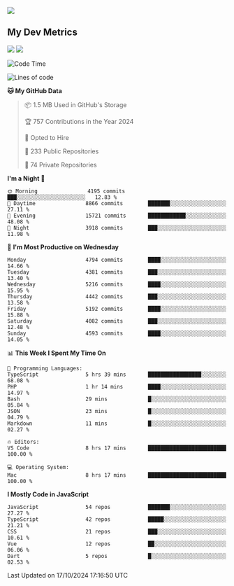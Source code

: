 [<img src="https://img.shields.io/badge/linkedin-%230077B5.svg?&style=for-the-badge&logo=linkedin&logoColor=white" />](https://www.linkedin.com/in/savepong)

<!--
[<img src="https://img.shields.io/badge/pongsiri.pisutakarathada.com-%230077B5.svg?&style=for-the-badge&color=orange" />](https://pongsiri.pisutakarathada.com)
[<img src="https://img.shields.io/badge/apps.saveworld.co-%230077B5.svg?&style=for-the-badge&color=2aa889" />](https://apps.saveworld.co)

[![savepong' github stats](https://github-readme-stats.vercel.app/api?username=savepong&show_icons=true&count_private=true&theme=gotham&hide_border=true&bg_color=00000000&text_color=768390FF)](https://pongsiri.pisutakarathada.com/posts/stats)

[![GitHub Streak](https://github-readme-streak-stats.herokuapp.com?user=savepong&theme=gotham&hide_border=true&background=00000000&dates=768390FF)](https://pongsiri.pisutakarathada.com/posts/stats)

[![Top Langs](https://github-readme-stats.vercel.app/api/top-langs/?username=savepong&layout=compact&langs_count=10&theme=gotham&hide_border=true&bg_color=00000000&text_color=768390FF)](https://pongsiri.pisutakarathada.com/posts/stats)

<!-- [![savepong's wakatime stats](https://github-readme-stats.vercel.app/api/wakatime?username=@savepong&layout=default&theme=gotham&hide_border=true&bg_color=00000000&text_color=768390FF)](https://pongsiri.pisutakarathada.com/posts/stats) -->

## My Dev Metrics

[![](https://komarev.com/ghpvc/?username=savepong&color=blue&label=Profile%20Views)](https://github.com/savepong)
[![](https://img.shields.io/github/followers/savepong?label=GitHub%20Followers)](https://github.com/savepong)

<!--START_SECTION:waka-->
![Code Time](http://img.shields.io/badge/Code%20Time-1%2C555%20hrs%2023%20mins-blue)

![Lines of code](https://img.shields.io/badge/From%20Hello%20World%20I%27ve%20Written-65.0%20million%20lines%20of%20code-blue)

**🐱 My GitHub Data** 

> 📦 1.5 MB Used in GitHub's Storage 
 > 
> 🏆 757 Contributions in the Year 2024
 > 
> 💼 Opted to Hire
 > 
> 📜 233 Public Repositories 
 > 
> 🔑 74 Private Repositories 
 > 
**I'm a Night 🦉** 

```text
🌞 Morning                4195 commits        ███░░░░░░░░░░░░░░░░░░░░░░   12.83 % 
🌆 Daytime                8866 commits        ███████░░░░░░░░░░░░░░░░░░   27.11 % 
🌃 Evening                15721 commits       ████████████░░░░░░░░░░░░░   48.08 % 
🌙 Night                  3918 commits        ███░░░░░░░░░░░░░░░░░░░░░░   11.98 % 
```
📅 **I'm Most Productive on Wednesday** 

```text
Monday                   4794 commits        ████░░░░░░░░░░░░░░░░░░░░░   14.66 % 
Tuesday                  4381 commits        ███░░░░░░░░░░░░░░░░░░░░░░   13.40 % 
Wednesday                5216 commits        ████░░░░░░░░░░░░░░░░░░░░░   15.95 % 
Thursday                 4442 commits        ███░░░░░░░░░░░░░░░░░░░░░░   13.58 % 
Friday                   5192 commits        ████░░░░░░░░░░░░░░░░░░░░░   15.88 % 
Saturday                 4082 commits        ███░░░░░░░░░░░░░░░░░░░░░░   12.48 % 
Sunday                   4593 commits        ████░░░░░░░░░░░░░░░░░░░░░   14.05 % 
```


📊 **This Week I Spent My Time On** 

```text
💬 Programming Languages: 
TypeScript               5 hrs 39 mins       █████████████████░░░░░░░░   68.08 % 
PHP                      1 hr 14 mins        ████░░░░░░░░░░░░░░░░░░░░░   14.97 % 
Bash                     29 mins             █░░░░░░░░░░░░░░░░░░░░░░░░   05.84 % 
JSON                     23 mins             █░░░░░░░░░░░░░░░░░░░░░░░░   04.79 % 
Markdown                 11 mins             █░░░░░░░░░░░░░░░░░░░░░░░░   02.27 % 

🔥 Editors: 
VS Code                  8 hrs 17 mins       █████████████████████████   100.00 % 

💻 Operating System: 
Mac                      8 hrs 17 mins       █████████████████████████   100.00 % 
```

**I Mostly Code in JavaScript** 

```text
JavaScript               54 repos            ███████░░░░░░░░░░░░░░░░░░   27.27 % 
TypeScript               42 repos            █████░░░░░░░░░░░░░░░░░░░░   21.21 % 
CSS                      21 repos            ███░░░░░░░░░░░░░░░░░░░░░░   10.61 % 
Vue                      12 repos            ██░░░░░░░░░░░░░░░░░░░░░░░   06.06 % 
Dart                     5 repos             █░░░░░░░░░░░░░░░░░░░░░░░░   02.53 % 
```




 Last Updated on 17/10/2024 17:16:50 UTC
<!--END_SECTION:waka-->

<!--
**savepong/savepong** is a ✨ _special_ ✨ repository because its `README.md` (this file) appears on your GitHub profile.

Here are some ideas to get you started:

- 🔭 I’m currently working on WebComponents and TypeScript.
- 🌱 I’m currently learning ...
- 👯 I’m looking to collaborate on ...
- 🤔 I’m looking for help with ...
- 💬 Ask me about ...
- 📫 How to reach me: ...
- 😄 Pronouns: ...
- ⚡ Fun fact: ...
-->
